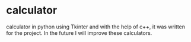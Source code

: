# calculator
calculator in python using Tkinter and with the help of c++, it was written for the project. In the future I will improve these calculators.
